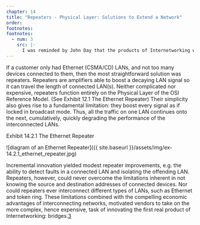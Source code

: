 ```yaml
---
chapter: 14
title: "Repeaters - Physical Layer: Solutions to Extend a Network"
order: 
footnotes:
footnotes:
  - num: 3
    src: |-
      I was reminded by John Day that the products of Internetworking were not innovated sequentially because they had known from the beginning. What caused the trajectory was the need to master software engineering, and possibly the propensity to pick “low hanging fruit” – my language.
---
```


If a customer only had Ethernet (CSMA/CD) LANs, and not too many devices connected to them, then the most straightforward solution was repeaters. Repeaters are amplifiers able to boost a decaying LAN signal so it can travel the length of connected LAN(s). Neither complicated nor expensive, repeaters function entirely on the Physical Layer of the OSI Reference Model. (See Exhibit 12.1 The Ethernet Repeater) Their simplicity also gives rise to a fundamental limitation: they boost every signal as if locked in broadcast mode. Thus, all the traffic on one LAN continues onto the next, cumulatively, quickly degrading the performance of the interconnected LANs.

Exhibit 14.2.1 The Ethernet Repeater

![diagram of an Ethernet Repeater]({{ site.baseurl }}/assets/img/ex-14.2.1_ethernet_repeater.jpg)

Incremental innovation yielded modest repeater improvements, e.g. the ability to detect faults in a connected LAN and isolating the offending LAN. Repeaters, however, could never overcome the limitations inherent in not knowing the source and destination addresses of connected devices. Nor could repeaters ever interconnect different types of LANs, such as Ethernet and token ring. These limitations combined with the compelling economic advantages of interconnecting networks, motivated vendors to take on the more complex, hence expensive, task of innovating the first real product of Internetworking: bridges.<a name="fnloc3" href="#fn3">3</a>
